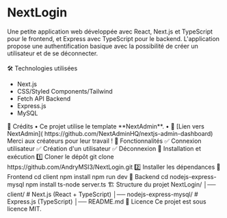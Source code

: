 <h1>NextLogin</h1>
Une petite application web développée avec React, Next.js et TypeScript pour le frontend, et Express avec TypeScript pour le backend. L'application propose une authentification basique avec la possibilité de créer un utilisateur et de se déconnecter.<br><br>
🛠️ Technologies utilisées<br>
<ul>
<li>Next.js</li> 
<li>CSS/Styled Components/Tailwind </li>
<li>Fetch API Backend</li>
<li>Express.js</li>
<li>MySQL</li>
</ul>
📌 Crédits
• Ce projet utilise le template **NextAdmin**.  
• 📌 [Lien vers NextAdmin]( https://github.com/NextAdminHQ/nextjs-admin-dashboard) 
Merci aux créateurs pour leur travail !  
📌 Fonctionnalités
✅ Connexion utilisateur
✅ Création d'un utilisateur
✅ Déconnexion
🚀 Installation et exécution
1️⃣  Cloner le dépôt
git clone https://github.com/AndryMSI3/NextLogin.git
2️⃣  Installer les dépendances
🔹 Frontend 
cd client
npm install
npm run dev
🔹 Backend
cd nodejs-express-mysql
npm install
ts-node server.ts
🏗️ Structure du projet
NextLogin/
│── client/  # Next.js (React + TypeScript)
│── nodejs-express-mysql/   # Express.js (TypeScript)
│── README.md
📜 Licence
Ce projet est sous licence MIT.

